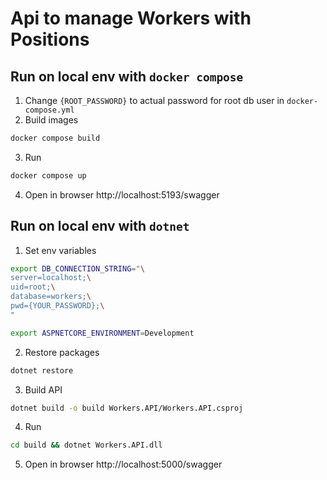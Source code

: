 # Api to manage Workers with Positions

## Run on local env with `docker compose`
1. Change `{ROOT_PASSWORD}` to actual password for root db user in `docker-compose.yml`
2. Build images
```bash
docker compose build
```
3. Run
```bash
docker compose up
```
4. Open in browser http://localhost:5193/swagger
## Run on local env with `dotnet`
1. Set env variables
```bash
export DB_CONNECTION_STRING="\
server=localhost;\
uid=root;\
database=workers;\
pwd={YOUR_PASSWORD};\
"
```
```bash
export ASPNETCORE_ENVIRONMENT=Development
```
2. Restore packages
```bash 
dotnet restore
```
3. Build API
```bash 
dotnet build -o build Workers.API/Workers.API.csproj 
```
4. Run
```bash 
cd build && dotnet Workers.API.dll
```
5. Open in browser http://localhost:5000/swagger
